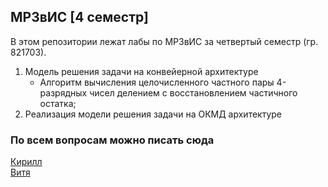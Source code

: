 ## МРЗвИС [4 семестр]
В этом репозитории лежат лабы по МРЗвИС за четвертый семестр (гр. 821703). 
1) Модель решения задачи на конвейерной архитектуре
    - Алгоритм вычисления целочисленного частного пары 4-разрядных чисел
      делением с восстановлением частичного остатка;
2) Реализация модели решения задачи на ОКМД архитектуре

### По всем вопросам можно писать сюда 
[Кирилл](https://t.me/Sabbaken)    
[Витя](https://vk.com/id154362386)    